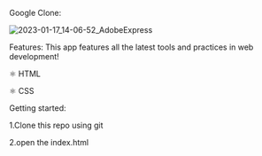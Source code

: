 Google Clone:

![2023-01-17_14-06-52_AdobeExpress](https://user-images.githubusercontent.com/74988159/212965401-232f7fcd-aaf1-430b-9ce7-66b1e0fcbb35.gif)


Features: This app features all the latest tools and practices in web development!

⚛️ HTML

⚛️ CSS

Getting started:

1.Clone this repo using git

2.open the index.html
